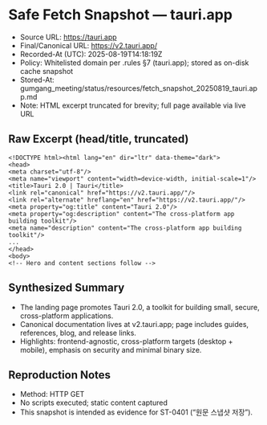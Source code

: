 # Safe Fetch Snapshot — tauri.app

- Source URL: https://tauri.app
- Final/Canonical URL: https://v2.tauri.app/
- Recorded-At (UTC): 2025-08-19T14:18:19Z
- Policy: Whitelisted domain per .rules §7 (tauri.app); stored as on-disk cache snapshot
- Stored-At: gumgang_meeting/status/resources/fetch_snapshot_20250819_tauri.app.md
- Note: HTML excerpt truncated for brevity; full page available via live URL

## Raw Excerpt (head/title, truncated)
```
<!DOCTYPE html><html lang="en" dir="ltr" data-theme="dark">
<head>
<meta charset="utf-8"/>
<meta name="viewport" content="width=device-width, initial-scale=1"/>
<title>Tauri 2.0 | Tauri</title>
<link rel="canonical" href="https://v2.tauri.app/"/>
<link rel="alternate" hreflang="en" href="https://v2.tauri.app/"/>
<meta property="og:title" content="Tauri 2.0"/>
<meta property="og:description" content="The cross-platform app building toolkit"/>
<meta name="description" content="The cross-platform app building toolkit"/>
...
</head>
<body>
<!-- Hero and content sections follow -->
```

## Synthesized Summary
- The landing page promotes Tauri 2.0, a toolkit for building small, secure, cross-platform applications.
- Canonical documentation lives at v2.tauri.app; page includes guides, references, blog, and release links.
- Highlights: frontend-agnostic, cross-platform targets (desktop + mobile), emphasis on security and minimal binary size.

## Reproduction Notes
- Method: HTTP GET
- No scripts executed; static content captured
- This snapshot is intended as evidence for ST-0401 (“원문 스냅샷 저장”).